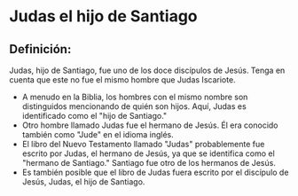 # Judas el hijo de Santiago

## Definición: 

Judas, hijo de Santiago, fue uno de los doce discípulos de Jesús.  Tenga en cuenta que este no fue el mismo hombre que Judas Iscariote.

* A menudo en la Biblia, los hombres con el mismo nombre son distinguidos mencionando de quién son hijos. Aquí, Judas es identificado como el "hijo de Santiago."
* Otro hombre llamado Judas fue el hermano de Jesús.  Él era conocido también como "Jude" en el idioma inglés.
* El libro del Nuevo Testamento llamado "Judas" probablemente fue escrito por Judas, el hermano de Jesús, ya que se identifica como el "hermano de Santiago."  Santiago fue otro de los hermanos de Jesús.
* Es también posible que el libro de Judas fuera escrito por el discípulo de Jesús, Judas, el hijo de Santiago.

